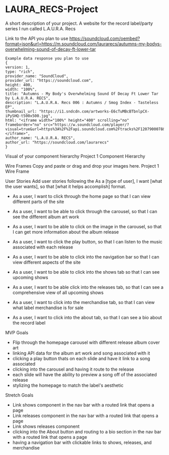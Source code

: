# LAURA_RECS-Project

A short description of your project.
A website for the record label/party series I run called L.A.U.R.A. Recs

Link to the API you plan to use
https://soundcloud.com/oembed?format=json&url=https://m.soundcloud.com/laurarecs/autumns-my-bodys-overwhelming-sound-of-decay-ft-lower-tar

```
Example data response you plan to use
{
version: 1,
type: "rich",
provider_name: "SoundCloud",
provider_url: "https://soundcloud.com",
height: 400,
width: "100%",
title: "Autumns - My Body's Overwhelming Sound Of Decay Ft Lower Tar by L.A.U.R.A. RECS",
description: "L.A.U.R.A. Recs 006 : Autumns / Smog Index - Tasteless EP",
thumbnail_url: "https://i1.sndcdn.com/artworks-E6cTuMBcBTbnlpCX-iPySHQ-t500x500.jpg",
html: "<iframe width="100%" height="400" scrolling="no" frameborder="no" src="https://w.soundcloud.com/player/?visual=true&url=https%3A%2F%2Fapi.soundcloud.com%2Ftracks%2F1207900078&show_artwork=true"></iframe>",
author_name: "L.A.U.R.A. RECS",
author_url: "https://soundcloud.com/laurarecs"
}
```

Visual of your component hierarchy
Project 1 Component Hierarchy

Wire Frames
Copy and paste or drag and drop your images here.
Project 1 Wire Frame

User Stories
Add user stories following the As a [type of user], I want [what the user wants], so that [what it helps accomplish] format.

- As a user, I want to click through the home page so that I can view different parts of the site
- As a user, I want to be able to click through the carousel, so that I can see the different album art work
- As a user, I want to be able to click on the image in the carousel, so that I can get more information about the album release
- As a user, I want to click the play button, so that I can listen to the music associated with each release

- As a user, I want to be able to click into the navigation bar so that I can view different aspects of the site
- As a user, I want to be able to click into the shows tab so that I can see upcoming shows
- As a user, I want to be able click into the releases tab, so that I can see a comprehensive view of all upcoming shows
- As a user, I want to click into the merchandise tab, so that I can view what label merchandise is for sale
- As a user, I want to click into the about tab, so that I can see a bio about the record label

MVP Goals

- Flip through the homepage carousel with different release album cover art
- linking API data for the album art work and song associated with it
- clicking a play button thats on each slide and have it link to a song associated
- clicking into the carousel and having it route to the release
- each slide will have the ability to preview a song off of the associated release
- stylizing the homepage to match the label's aesthetic

Stretch Goals

- Link shows component in the nav bar with a routed link that opens a page
- Link releases component in the nav bar with a routed link that opens a page
- Link shows releases component
- clicking into the About button and routing to a bio section in the nav bar with a routed link that opens a page
- having a navigation bar with clickable links to shows, releases, and merchandise
